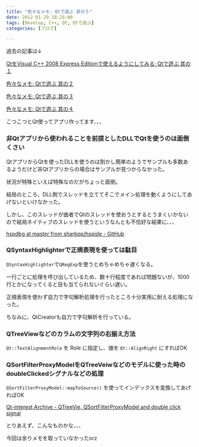 ```yaml
---
title: "色々なメモ: Qtで遊ぶ 其の５"
date: 2012-01-29 18:25:00
tags: [Develop, C++, Qt, Qtで遊ぶ]
categories: [ブログ]

---
```


過去の記事は↓

[QtをVisual C++ 2008 Express Editionで使えるようにしてみる: Qtで遊ぶ 其の１][1]

 [1]: /blog/2009/10/04/play-with-qt-part-1.html

[色々なメモ: Qtで遊ぶ 其の２][2]

 [2]: /blog/2009/10/04/play-with-qt-part-2.html

[色々なメモ: Qtで遊ぶ 其の３][3]

 [3]: /blog/2011/07/31/play-with-qt-part-3.html

[色々なメモ: Qtで遊ぶ 其の４][4]

 [4]: /blog/2011/10/30/play-with-qt-part-4.html

こつこつとQt使ってアプリ作ってます、、、

### 非Qtアプリから使われることを前提としたDLLでQtを使うのは面倒くさい

QtアプリからQtを使ったDLLを使うのは割かし簡単のようでサンプルも多数あるようだけど非Qtアプリからの場合はサンプルが見つからなかった。

状況が特殊といえば特殊なのだがちょっと面倒。

結局のところ、DLL側でスレッドを立ててそこでメイン処理を動くようにしてあげないといけなかった。

しかし、このスレッドが曲者でQtのスレッドを使おうとするとうまくいかないので結局ネイティブのスレッドを使うというなんとも不恰好な結果に、、、

[hspdbg at master from sharkpp/hspide - GitHub][5]

 [5]: https://github.com/sharkpp/hspide/tree/master/hspdbg

### QSyntaxHighlighterで正規表現を使っては駄目

`QSyntaxHighlighter`で`QRegExp`を使うとめちゃめちゃ遅くなる。

一行ごとに処理を呼び出しているため、数十行程度であれば問題ないが、1000行とかになってくると目も当てられないぐらい遅い。

正規表現を使わず自力で字句解析処理を行ったところ十分実用に耐える処理になった。

ちなみに、QtCreatorも自力で字句解析を行っている。

### QTreeViewなどのカラムの文字列の右揃え方法

`Qt::TextAlignmentRole` を Role に指定し、値を `Qt::AlignRight` にすればOK

### QSortFilterProxyModelをQTreeVeiwなどのモデルに使った時のdoubleClickedシグナルなどの処理

`QSortFilterProxyModel::mapToSource()` を使ってインデックスを変換してあげればOK

[Qt-interest Archive - QTreeVie, QSortFilterProxyModel and double click signal][6]

 [6]: http://lists.trolltech.com/qt-interest/2006-09/thread00423-0.html




  


とりあえず、こんなものかな、、、

今回は余りメモを取っていなかったorz

